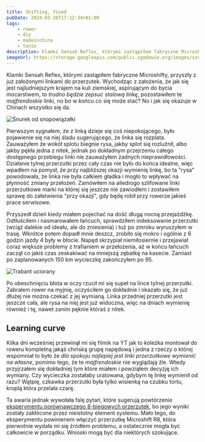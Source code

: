 ```yaml
---
title: Shifting, fixed
pubDate: 2024-03-26T17:12:34+01:00
tags:
    - rower
    - diy
    - madeinchina
    - tanio
description: Klamki Sensah Reflex, którymi zastąpiłem fabryczne Microshifty, przyszły z już założonymi linkami do przerzutek. Wychodząc z założenia, że jak się jest najludniejszym krajem na kuli ziemskiej, aspirującym do bycia mocarstwem, to _trudno będzie zepsuć stalową linkę_, pozostawiłem te _majfrendoskie_ linki, no bo w końcu co się może stać? No i jak się okazuje w Chinach wszystko się da.
imageUrl: https://storage.googleapis.com/public.zgodowie.org/images/sznurek-do-snopowiazalki.jpg
---
```


Klamki Sensah Reflex, którymi zastąpiłem fabryczne Microshifty, przyszły z już założonymi linkami do przerzutek. Wychodząc z założenia, że jak się jest najludniejszym krajem na kuli ziemskiej, aspirującym do bycia mocarstwem, to _trudno będzie zepsuć stalową linkę_, pozostawiłem te _majfrendoskie_ linki, no bo w końcu co się może stać? No i jak się okazuje w Chinach wszystko się da.

![Śnurek od snopowiązałki](https://storage.googleapis.com/public.zgodowie.org/images/sznurek-do-snopowiazalki.jpg)

Pierwszym sygnałem, że z linką dzieje się coś niepokojącego, było pojawienie się na niej śladu sugerującego, że linka się rozplata. Zauważyłem że wokół splotu biegnie rysa, jakby splot się rozluźnił, albo jakby pękła jedna z nitek, jednak po dokładnym przejrzeniu całego dostępnego przebiegu linki nie zauważyłem żadnych nieprawidłowości. Działanie tylnej przerzutki przez cały czas nie było do końca idealne, więc wpadłem na pomysł, że przy najbliższej okazji wymienię linkę, bo ta "rysa" powodowała, że linka nie była całkiem gładka i mogło to wpływać na płynność zmiany przełożeń. Zamówiłem na alledrogo szlifowane linki przerzutkowe marki na której się jeszcze nie zawiodłem i zostawiłem sprawę do załatwienia "przy okazji", gdy będę robił przy rowerze jakieś prace serwisowe.

Przyszedł dzień kiedy miałem pojechać na dość długą nocną przejażdżkę. Odtłuściłem i nasmarowałem łańcuch, sprawdziłem indeksowanie przerzutki (wciąż dalekie od ideału, ale do zniesienia) i tuż po zmroku wyruszyłem w trasę. Wkrótce potem dopadł mnie deszcz, zrobiło się mokro i ogólnie z 6 godzin jazdy 4 były w błocie. Napęd skrzypiał niemiłosiernie i przejawiał coraz większe problemy z trafianiem w przełożenia, aż w końcu łańcuch zaczął co jakiś czas zeskakiwać na mniejszą zębatkę na kasecie. Zamiast po zaplanowanych 150 km wycieczkę zakończyłem po 95.

![Trabant uciorany](https://storage.googleapis.com/public.zgodowie.org/images/trabant-uciorany.jpg)

Po obeschnięciu błota w oczy rzucił mi się supeł na lince tylnej przerzutki. Zabrałem rower na myjnię, oczyściłem go dokładnie i okazało się, że już dłużej nie można czekać z jej wymianą. Linka przedniej przerzutki jest jeszcze cała, ale rysa na niej jest już widoczna, więc na dniach wymienię również i tę, nawet zanim pęknie któraś z nitek.

## Learning curve

Kilka dni wcześniej przewinął mi się filmik na YT jak to koleżka montował do roweru kompletną jakąś chińską grupę napędową i jedna z rzeczy o której wspomniał to było że _dla spokoju najlepiej jest linki przerzutkowe wymienić na własne_, pomimo tego, że te _majfrendoskie_ nie wyglądają źle. Wtedy przyjrzałem się dokładniej tym które miałem i powziąłem decyzję ich wymiany. Czy wycieczka zostałaby uratowana, gdybym tę linkę wymienił od razu? Wątpię, czkawka przerzutki była tylko wisienką na czubku tortu, kroplą która przelała czarę.

Ta awaria jednak wywołała falę pytań, które sugerują powtórzenie [eksperymentu porównawczego 8-biegowych przerzutek](/blog/2024/03/shenanigans-down-the-road), bo jego wyniki zostały zakłócone przez nieistotny element systemu. Mało tego, do eksperymentu powinienem włączyć przerzutkę Microshift R8, która pierwotnie wydała mi się źródłem problemu, a ostatecznie mogła być całkowicie w porządku. Wnioski mogą być dla niektórych szokujące.
